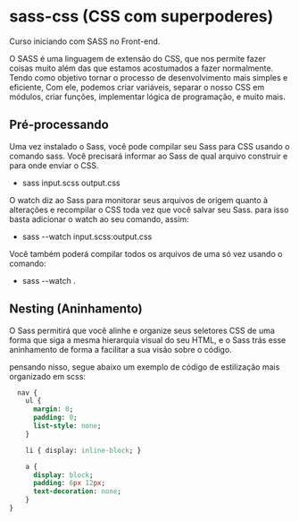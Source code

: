 # sass-css (CSS com superpoderes)

Curso iniciando com SASS no Front-end.

O SASS é uma linguagem de extensão do CSS, que nos permite fazer coisas muito além das que estamos acostumados a fazer normalmente. Tendo como objetivo tornar o processo de desenvolvimento mais simples e eficiente, Com ele, podemos criar variáveis, separar o nosso CSS em módulos, criar funções, implementar lógica de programação, e muito mais.

## Pré-processando
Uma vez instalado o Sass, você pode compilar seu Sass para CSS usando o comando sass. Você precisará informar ao Sass de qual arquivo construir e para onde enviar o CSS.
- sass input.scss output.css

O watch diz ao Sass para monitorar seus arquivos de origem quanto à alterações e recompilar o CSS toda vez que você salvar seu Sass. para isso basta adicionar o watch ao seu comando, assim:
- sass --watch input.scss:output.css

Você também poderá compilar todos os arquivos de uma só vez usando o comando:
- sass --watch .

## Nesting (Aninhamento)
O Sass permitirá que você alinhe e organize seus seletores CSS de uma forma que siga a mesma hierarquia visual do seu HTML, e o Sass trás esse aninhamento de forma a facilitar a sua visão sobre o código.

pensando nisso, segue abaixo um exemplo de código de estilização mais organizado em scss:

```Sass
  nav {
    ul {
      margin: 0;
      padding: 0;
      list-style: none;
    }

    li { display: inline-block; }

    a {
      display: block;
      padding: 6px 12px;
      text-decoration: none;
    }
}
```

